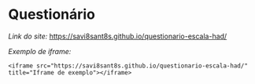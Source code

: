 # Questionário

*Link do site:* https://savi8sant8s.github.io/questionario-escala-had/

*Exemplo de iframe:* 
```
<iframe src="https://savi8sant8s.github.io/questionario-escala-had/" title="Iframe de exemplo"></iframe>
```
